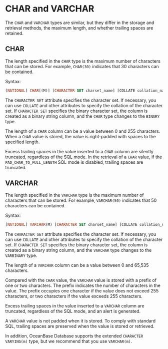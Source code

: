 # CHAR and VARCHAR

The `CHAR` and `VARCHAR` types are similar, but they differ in the storage and retrieval methods, the maximum length, and whether trailing spaces are retained.

## CHAR


The length specified in the `CHAR` type is the maximum number of characters that can be stored. For example, `CHAR(30)` indicates that 30 characters can be contained.

Syntax:

```sql
[NATIONAL] CHAR[(M)] [CHARACTER SET charset_name] [COLLATE collation_name]
```

The `CHARACTER SET` attribute specifies the character set. If necessary, you can use `COLLATE` and other attributes to specify the collation of the character set. If `CHARACTER SET` specifies the binary character set, the column is created as a binary string column, and the `CHAR` type changes to the `BINARY` type.

The length of a `CHAR` column can be a value between 0 and 255 characters. When a `CHAR` value is stored, the value is right-padded with spaces to the specified length.

Excess trailing spaces in the value inserted to a `CHAR` column are silently truncated, regardless of the SQL mode. In the retrieval of a `CHAR` value, if the `PAD_CHAR_TO_FULL_LENGTH` SQL mode is disabled, trailing spaces are truncated.

## VARCHAR

The length specified in the `VARCHAR` type is the maximum number of characters that can be stored. For example, `VARCHAR(50)` indicates that 50 characters can be contained.

Syntax:

```sql
[NATIONAL] VARCHAR(M) [CHARACTER SET charset_name] [COLLATE collation_name]
```

The `CHARACTER SET` attribute specifies the character set. If necessary, you can use `COLLATE` and other attributes to specify the collation of the character set. If `CHARACTER SET` specifies the binary character set, the column is created as a binary string column, and the `VARCHAR` type changes to the `VARBINARY` type.

The length of a `VARCHAR` column can be a value between 0 and 65,535 characters.

Compared with the `CHAR` value, the `VARCHAR` value is stored with a prefix of one or two characters. The prefix indicates the number of characters in the value. The prefix occupies one character if the value does not exceed 255 characters, or two characters if the value exceeds 255 characters.

Excess trailing spaces in the value inserted to a `VARCHAR` column are truncated, regardless of the SQL mode, and an alert is generated.

A `VARCHAR` value is not padded when it is stored. To comply with standard SQL, trailing spaces are preserved when the value is stored or retrieved.

In addition, OceanBase Database supports the extended `CHARACTER VARYING(m)` type, but we recommend that you use `VARCHAR(m)`.
